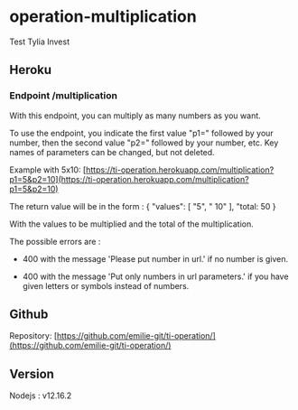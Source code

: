 # operation-multiplication

Test Tylia Invest

## Heroku

### Endpoint /multiplication

With this endpoint, you can multiply as many numbers as you want.

To use the endpoint, you indicate the first value "p1=" followed by your number, then the second value "p2=" followed by your number, etc.
Key names of parameters can be changed, but not deleted.

Example with 5x10: [https://ti-operation.herokuapp.com/multiplication?p1=5&p2=10](https://ti-operation.herokuapp.com/multiplication?p1=5&p2=10)

The return value will be in the form :
{
    "values": [
        "5",
        " 10"
    ],
    "total: 50
}

With the values to be multiplied and the total of the multiplication.

The possible errors are :

- 400 with the message 'Please put number in url.' if no number is given.

- 400 with the message 'Put only numbers in url parameters.' if you have given letters or symbols instead of numbers.

## Github

Repository: [https://github.com/emilie-git/ti-operation/](https://github.com/emilie-git/ti-operation/)


## Version

Nodejs : v12.16.2
